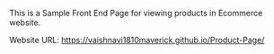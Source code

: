 This is a Sample Front End Page for viewing products in Ecommerce website. 

Website URL:
https://vaishnavi1810maverick.github.io/Product-Page/
